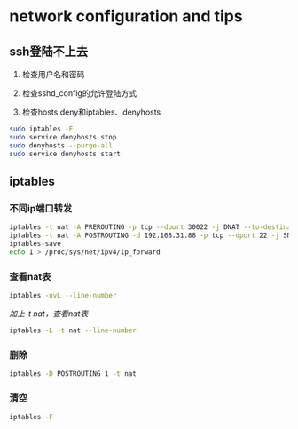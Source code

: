 # network configuration and tips

## ssh登陆不上去

1. 检查用户名和密码

2. 检查sshd_config的允许登陆方式

3. 检查hosts.deny和iptables、denyhosts
```bash
sudo iptables -F
sudo service denyhosts stop
sudo denyhosts --purge-all
sudo service denyhosts start
```

## iptables

### 不同ip端口转发
```bash
iptables -t nat -A PREROUTING -p tcp --dport 30022 -j DNAT --to-destination 192.168.31.88:22
iptables -t nat -A POSTROUTING -d 192.168.31.88 -p tcp --dport 22 -j SNAT --to 192.168.31.8
iptables-save
echo 1 > /proc/sys/net/ipv4/ip_forward
```

### 查看nat表
```bash
iptables -nvL --line-number
```

_加上-t nat，查看nat表_
```bash
iptables -L -t nat --line-number
```

### 删除
```bash
iptables -D POSTROUTING 1 -t nat
```

### 清空
```bash
iptables -F
```
